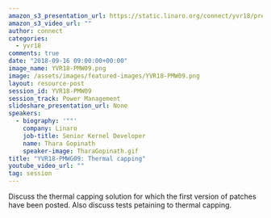 ```yaml
---
amazon_s3_presentation_url: https://static.linaro.org/connect/yvr18/presentations/yvr18-pmw09.pdf
amazon_s3_video_url: ""
author: connect
categories:
  - yvr18
comments: true
date: "2018-09-16 09:00:00+00:00"
image_name: YVR18-PMW09.png
image: /assets/images/featured-images/YVR18-PMW09.png
layout: resource-post
session_id: YVR18-PMW09
session_track: Power Management
slideshare_presentation_url: None
speakers:
  - biography: '""'
    company: Linaro
    job-title: Senior Kernel Developer
    name: Thara Gopinath
    speaker-image: TharaGopinath.gif
title: "YVR18-PMWG09: Thermal capping"
youtube_video_url: ""
tag: session
---
```


Discuss the thermal capping solution for which the first version of patches have been posted. Also discuss tests petaining to thermal capping.

